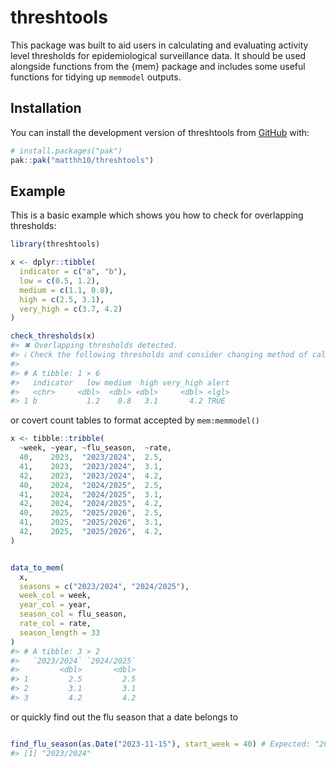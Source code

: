 
<!-- README.md is generated from README.Rmd. Please edit that file -->

# threshtools

<!-- badges: start -->
<!-- badges: end -->

This package was built to aid users in calculating and evaluating
activity level thresholds for epidemiological surveillance data. It
should be used alongside functions from the {mem} package and includes
some useful functions for tidying up `memmodel` outputs.

## Installation

You can install the development version of threshtools from
[GitHub](https://github.com/) with:

``` r
# install.packages("pak")
pak::pak("matthh10/threshtools")
```

## Example

This is a basic example which shows you how to check for overlapping
thresholds:

``` r
library(threshtools)

x <- dplyr::tibble(
  indicator = c("a", "b"),
  low = c(0.5, 1.2),
  medium = c(1.1, 0.8),
  high = c(2.5, 3.1),
  very_high = c(3.7, 4.2)
)

check_thresholds(x)
#> ✖ Overlapping thresholds detected.
#> ℹ Check the following thresholds and consider changing method of calculation:
#> 
#> # A tibble: 1 × 6
#>   indicator   low medium  high very_high alert
#>   <chr>     <dbl>  <dbl> <dbl>     <dbl> <lgl>
#> 1 b           1.2    0.8   3.1       4.2 TRUE
```

or covert count tables to format accepted by `mem:memmodel()`

``` r
x <- tibble::tribble(
  ~week, ~year, ~flu_season,  ~rate,
  40,    2023,  "2023/2024",  2.5,
  41,    2023,  "2023/2024",  3.1,
  42,    2023,  "2023/2024",  4.2,
  40,    2024,  "2024/2025",  2.5,
  41,    2024,  "2024/2025",  3.1,
  42,    2024,  "2024/2025",  4.2,
  40,    2025,  "2025/2026",  2.5,
  41,    2025,  "2025/2026",  3.1,
  42,    2025,  "2025/2026",  4.2,
)


data_to_mem(
  x,
  seasons = c("2023/2024", "2024/2025"),
  week_col = week,
  year_col = year,
  season_col = flu_season,
  rate_col = rate,
  season_length = 33
)
#> # A tibble: 3 × 2
#>   `2023/2024` `2024/2025`
#>         <dbl>       <dbl>
#> 1         2.5         2.5
#> 2         3.1         3.1
#> 3         4.2         4.2
```

or quickly find out the flu season that a date belongs to

``` r

find_flu_season(as.Date("2023-11-15"), start_week = 40) # Expected: "2023/2024"
#> [1] "2023/2024"
```

